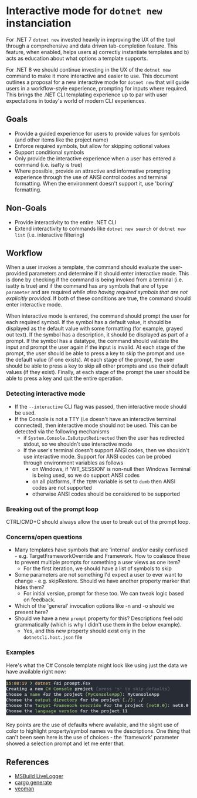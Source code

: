 # Interactive mode for `dotnet new` instanciation

For .NET 7 `dotnet new` invested heavily in improving the UX of the tool through a comprehensive and data driven tab-completion feature. This feature, when enabled, helps users a) correctly instantiate templates and b) acts as education about what options a template supports.

For .NET 8 we should continue investing in the UX of the `dotnet new` command to make it more interactive and easier to use. This document outlines a proposal for a new interactive mode for `dotnet new` that will guide users in a workflow-style experience, prompting for inputs where required.  This brings the .NET CLI templating experience up to par with user expectations in today's world of modern CLI experiences.

## Goals

* Provide a guided experience for users to provide values for symbols (and other items like the project name)
* Enforce required symbols, but allow for skipping optional values
* Support conditional symbols
* Only provide the interactive experience when a user has entered a command (i.e. isatty is true)
* Where possible, provide an attractive and informative prompting experience through the use of ANSI control codes and terminal formatting. When the environment doesn't support it, use 'boring' formatting.

## Non-Goals

* Provide interactivity to the entire .NET CLI
* Extend interactivity to commands like `dotnet new search` or `dotnet new list` (i.e. interactive filtering)

## Workflow

When a user invokes a template, the command should evaluate the user-provided parameters and determine if it should enter interactive mode. This is done by checking if the command is being invoked from a terminal (i.e. isatty is true) and if the command has any symbols that are of type `parameter` and are required _while also having required symbols that are not explicitly provided_. If both of these conditions are true, the command should enter interactive mode.

When interactive mode is entered, the command should prompt the user for each required symbol. If the symbol has a default value, it should be displayed as the default value with some formatting (for example, grayed out text). If the symbol has a description, it should be displayed as part of a prompt. If the symbol has a datatype, the command should validate the input and prompt the user again if the input is invalid. At each stage of the prompt, the user should be able to press a key to skip the prompt and use the default value (if one exists). At each stage of the prompt, the user should be able to press a key to skip all other prompts and use their default values (if they exist). Finally, at each stage of the prompt the user should be able to press a key and quit the entire operation.

### Detecting interactive mode

* If the `--interactive` CLI flag was passed, then interactive mode should be used.
* If the Console is not a TTY (i.e doesn't have an interactive terminal connected), then interactive mode should not be used. This can be detected via the following mechanisms
  * if `System.Console.IsOutputRedirected` then the user has redirected stdout, so we shouldn't use interactive mode
  * If the user's terminal doesn't support ANSI codes, then we shouldn't use interactive mode. Support for ANSI codes can be probed through environment variables as follows
    * on Windows, if 'WT_SESSION' is non-null then Windows Terminal is being used, so we do support ANSI codes
    * on all platforms, if the `TERM` variable is set to `dumb` then ANSI codes are not supported
    * otherwise ANSI codes should be considered to be supported


### Breaking out of the prompt loop

CTRL/CMD+C should always allow the user to break out of the prompt loop.

### Concerns/open questions

* Many templates have symbols that are 'internal' and/or easily confused - e.g. TargetFrameworkOverride and Framework. How to coalesce these to prevent multiple prompts for something a user views as one item?
  * For the first iteration, we should have a list of symbols to skip
* Some parameters are not something I'd expect a user to ever want to change - e.g. skipRestore. Should we have another property marker that hides them?
  * For initial version, prompt for these too. We can tweak logic based on feedback.
* Which of the 'general' invocation options like -n and -o should we present here?
* Should we have a new `prompt` property for this? Descriptions feel odd grammatically (which is why I didn't use them in the below example).
  * Yes, and this new property should exist only in the `dotnetcli.host.json` file

### Examples

Here's what the C# Console template might look like using just the data we have available right now:

![](sample-interactive-mode.png)

Key points are the use of defaults where available, and the slight use of color to highlight property/symbol names vs the descriptions.
One thing that can't been seen here is the use of choices - the 'framework' parameter showed a selection prompt and let me enter that.

## References

* [MSBuild LiveLogger](https://github.com/dotnet/msbuild/tree/main/src/MSBuild/FancyLogger)
* [cargo generate](https://github.com/cargo-generate/cargo-generate)
* [yeoman](https://www.npmjs.com/package/yo)
